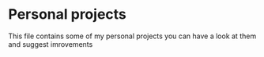 # Personal projects
This file contains some of my personal projects you can have a look at them and suggest imrovements
